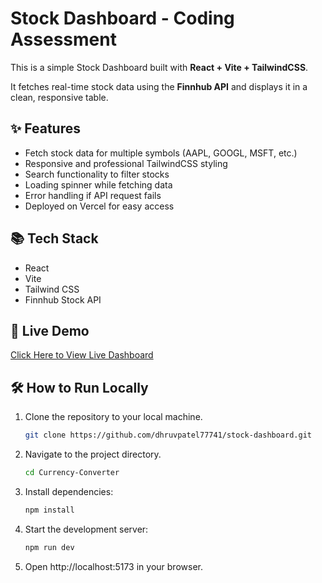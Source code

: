 # Stock Dashboard - Coding Assessment

This is a simple Stock Dashboard built with **React + Vite + TailwindCSS**.

It fetches real-time stock data using the **Finnhub API** and displays it in a clean, responsive table.

## ✨ Features

- Fetch stock data for multiple symbols (AAPL, GOOGL, MSFT, etc.)
- Responsive and professional TailwindCSS styling
- Search functionality to filter stocks
- Loading spinner while fetching data
- Error handling if API request fails
- Deployed on Vercel for easy access

## 📚 Tech Stack

- React
- Vite
- Tailwind CSS
- Finnhub Stock API

## 🚀 Live Demo

[Click Here to View Live Dashboard](https://stock-dashboard-khaki.vercel.app/)

## 🛠 How to Run Locally

1. Clone the repository to your local machine.
   ```bash
   git clone https://github.com/dhruvpatel77741/stock-dashboard.git

2. Navigate to the project directory.
   ```bash
   cd Currency-Converter

3. Install dependencies:
   ```bash
   npm install

4. Start the development server:
   ```bash
   npm run dev

5. Open http://localhost:5173 in your browser.



